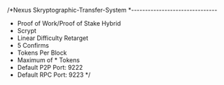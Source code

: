 
/*Nexus Skryptographic-Transfer-System
 *-------------------------------
 * Proof of Work/Proof of Stake Hybrid
 * Scrypt
 * Linear Difficulty Retarget
 * 5 Confirms
 * Tokens Per Block
 * Maximum of * Tokens
 * Default P2P Port: 9222
 * Default RPC Port: 9223
 */